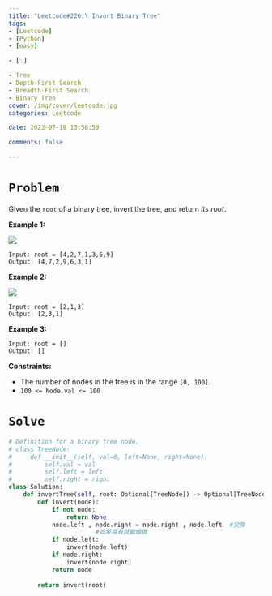 ```yaml
---
title: "Leetcode#226.\_Invert Binary Tree"
tags:
- [Leetcode]
- [Python]
- [easy]

- [💡]

- Tree
- Depth-First Search
- Breadth-First Search
- Binary Tree
cover: /img/cover/leetcode.jpg
categories: Leetcode

date: 2023-07-18 13:56:59

comments: false

---
```

# `Problem`

Given the `root` of a binary tree, invert the tree, and return *its root*.

**Example 1:**

![](https://assets.leetcode.com/uploads/2021/03/14/invert1-tree.jpg)

```
Input: root = [4,2,7,1,3,6,9]
Output: [4,7,2,9,6,3,1]

```

**Example 2:**

![](https://assets.leetcode.com/uploads/2021/03/14/invert2-tree.jpg)

```
Input: root = [2,1,3]
Output: [2,3,1]

```

**Example 3:**

```
Input: root = []
Output: []

```

**Constraints:**

- The number of nodes in the tree is in the range `[0, 100]`.
- `100 <= Node.val <= 100`

# `Solve`

```python
# Definition for a binary tree node.
# class TreeNode:
#     def __init__(self, val=0, left=None, right=None):
#         self.val = val
#         self.left = left
#         self.right = right
class Solution:
    def invertTree(self, root: Optional[TreeNode]) -> Optional[TreeNode]:
        def invert(node):
            if not node:
                return None
            node.left , node.right = node.right , node.left  #交換
						#如果還有就繼續做
            if node.left:
                invert(node.left)
            if node.right:
                invert(node.right)
            return node
        
        return invert(root)
```